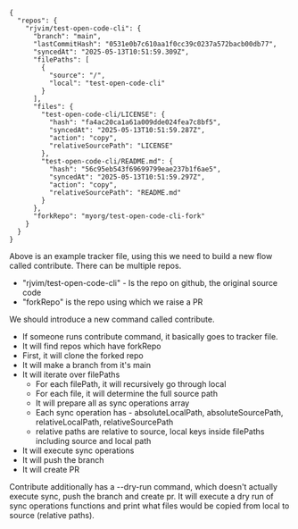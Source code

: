 ```
{
  "repos": {
    "rjvim/test-open-code-cli": {
      "branch": "main",
      "lastCommitHash": "0531e0b7c610aa1f0cc39c0237a572bacb00db77",
      "syncedAt": "2025-05-13T10:51:59.309Z",
      "filePaths": [
        {
          "source": "/",
          "local": "test-open-code-cli"
        }
      ],
      "files": {
        "test-open-code-cli/LICENSE": {
          "hash": "fa4ac20ca1a61a009dde024fea7c8bf5",
          "syncedAt": "2025-05-13T10:51:59.287Z",
          "action": "copy",
          "relativeSourcePath": "LICENSE"
        },
        "test-open-code-cli/README.md": {
          "hash": "56c95eb543f69699799eae237b1f6ae5",
          "syncedAt": "2025-05-13T10:51:59.297Z",
          "action": "copy",
          "relativeSourcePath": "README.md"
        }
      },
      "forkRepo": "myorg/test-open-code-cli-fork"
    }
  }
}
```

Above is an example tracker file, using this we need to build a new flow called contribute. There can be multiple repos.

- "rjvim/test-open-code-cli" - Is the repo on github, the original source code
- "forkRepo" is the repo using which we raise a PR

We should introduce a new command called contribute.

- If someone runs contribute command, it basically goes to tracker file.
- It will find repos which have forkRepo
- First, it will clone the forked repo
- It will make a branch from it's main
- It will iterate over filePaths
  - For each filePath, it will recursively go through local
  - For each file, it will determine the full source path
  - It will prepare all as sync operations array
  - Each sync operation has - absoluteLocalPath, absoluteSourcePath, relativeLocalPath, relativeSourcePath
  - relative paths are relative to source, local keys inside filePaths including source and local path
- It will execute sync operations
- It will push the branch
- It will create PR

Contribute additionally has a --dry-run command, which doesn't actually execute sync, push the branch and create pr. It will execute a dry run of sync operations functions and print what files would be copied from local to source (relative paths).

